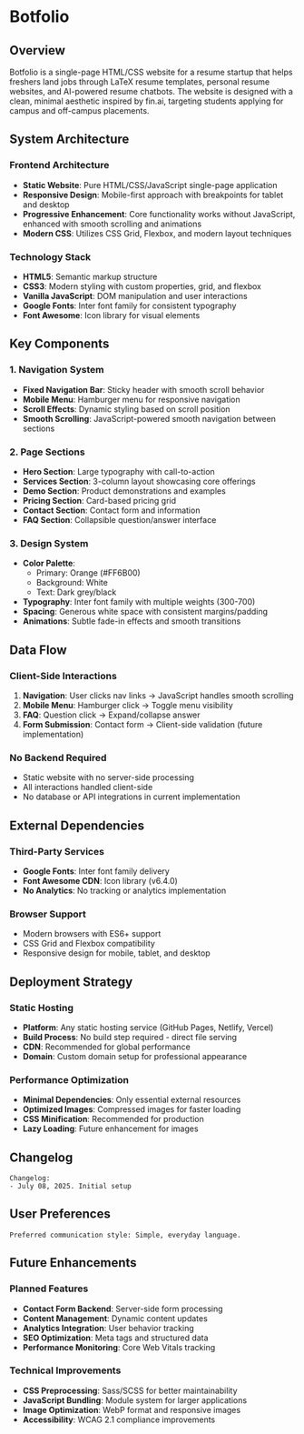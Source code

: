 # Botfolio

## Overview

Botfolio is a single-page HTML/CSS website for a resume startup that helps freshers land jobs through LaTeX resume templates, personal resume websites, and AI-powered resume chatbots. The website is designed with a clean, minimal aesthetic inspired by fin.ai, targeting students applying for campus and off-campus placements.

## System Architecture

### Frontend Architecture
- **Static Website**: Pure HTML/CSS/JavaScript single-page application
- **Responsive Design**: Mobile-first approach with breakpoints for tablet and desktop
- **Progressive Enhancement**: Core functionality works without JavaScript, enhanced with smooth scrolling and animations
- **Modern CSS**: Utilizes CSS Grid, Flexbox, and modern layout techniques

### Technology Stack
- **HTML5**: Semantic markup structure
- **CSS3**: Modern styling with custom properties, grid, and flexbox
- **Vanilla JavaScript**: DOM manipulation and user interactions
- **Google Fonts**: Inter font family for consistent typography
- **Font Awesome**: Icon library for visual elements

## Key Components

### 1. Navigation System
- **Fixed Navigation Bar**: Sticky header with smooth scroll behavior
- **Mobile Menu**: Hamburger menu for responsive navigation
- **Scroll Effects**: Dynamic styling based on scroll position
- **Smooth Scrolling**: JavaScript-powered smooth navigation between sections

### 2. Page Sections
- **Hero Section**: Large typography with call-to-action
- **Services Section**: 3-column layout showcasing core offerings
- **Demo Section**: Product demonstrations and examples
- **Pricing Section**: Card-based pricing grid
- **Contact Section**: Contact form and information
- **FAQ Section**: Collapsible question/answer interface

### 3. Design System
- **Color Palette**: 
  - Primary: Orange (#FF6B00)
  - Background: White
  - Text: Dark grey/black
- **Typography**: Inter font family with multiple weights (300-700)
- **Spacing**: Generous white space with consistent margins/padding
- **Animations**: Subtle fade-in effects and smooth transitions

## Data Flow

### Client-Side Interactions
1. **Navigation**: User clicks nav links → JavaScript handles smooth scrolling
2. **Mobile Menu**: Hamburger click → Toggle menu visibility
3. **FAQ**: Question click → Expand/collapse answer
4. **Form Submission**: Contact form → Client-side validation (future implementation)

### No Backend Required
- Static website with no server-side processing
- All interactions handled client-side
- No database or API integrations in current implementation

## External Dependencies

### Third-Party Services
- **Google Fonts**: Inter font family delivery
- **Font Awesome CDN**: Icon library (v6.4.0)
- **No Analytics**: No tracking or analytics implementation

### Browser Support
- Modern browsers with ES6+ support
- CSS Grid and Flexbox compatibility
- Responsive design for mobile, tablet, and desktop

## Deployment Strategy

### Static Hosting
- **Platform**: Any static hosting service (GitHub Pages, Netlify, Vercel)
- **Build Process**: No build step required - direct file serving
- **CDN**: Recommended for global performance
- **Domain**: Custom domain setup for professional appearance

### Performance Optimization
- **Minimal Dependencies**: Only essential external resources
- **Optimized Images**: Compressed images for faster loading
- **CSS Minification**: Recommended for production
- **Lazy Loading**: Future enhancement for images

## Changelog

```
Changelog:
- July 08, 2025. Initial setup
```

## User Preferences

```
Preferred communication style: Simple, everyday language.
```

## Future Enhancements

### Planned Features
- **Contact Form Backend**: Server-side form processing
- **Content Management**: Dynamic content updates
- **Analytics Integration**: User behavior tracking
- **SEO Optimization**: Meta tags and structured data
- **Performance Monitoring**: Core Web Vitals tracking

### Technical Improvements
- **CSS Preprocessing**: Sass/SCSS for better maintainability
- **JavaScript Bundling**: Module system for larger applications
- **Image Optimization**: WebP format and responsive images
- **Accessibility**: WCAG 2.1 compliance improvements